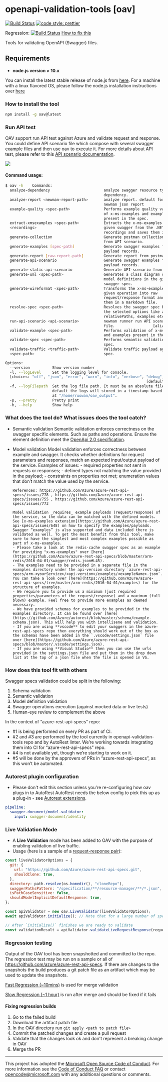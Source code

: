 # openapi-validation-tools [oav]

[![Build Status](https://dev.azure.com/azure-public/adx/_apis/build/status/public.Azure.oav)](https://dev.azure.com/azure-public/adx/_build/latest?definitionId=3)
[![code style: prettier](https://img.shields.io/badge/code_style-prettier-ff69b4.svg?style=flat-square)](https://github.com/prettier/prettier)

Regression: [![Build Status](https://dev.azure.com/azure-sdk/public/_apis/build/status/OAV%20Validate%20Examples%20Regression?branchName=master)](https://dev.azure.com/azure-sdk/public/_build/latest?definitionId=163&branchName=master) [How to fix this](#fixing-regression-builds)

Tools for validating OpenAPI (Swagger) files.

## Requirements

- **node.js version > 10.x**

You can install the latest stable release of node.js from [here](https://nodejs.org/en/download/). For a machine with a linux flavored OS, please follow the node.js installation instructions over [here](https://nodejs.org/en/download/package-manager/)

### How to install the tool

```bash
npm install -g oav@latest
```

### Run API test

OAV support run API test against Azure and validate request and response. You could define API scenario file which compose with several swagger example files and then use oav to execute it. For more details about API test, please refer to this [API scenario documentation](https://github.com/Azure/azure-rest-api-specs/tree/main/documentation/api-scenario).

![](./documentation/runApiTest.gif)

#### Command usage:

```bash
$ oav -h    Commands:
  analyze-dependency                        analyze swagger resource type
                                            dependency.
  analyze-report <newman-report-path>       analyze report. default format:
                                            newman json report
  example-quality <spec-path>               Performs example quality validation
                                            of x-ms-examples and examples
                                            present in the spec.
  extract-xmsexamples <spec-path>           Extracts the x-ms-examples for a
  <recordings>                              given swagger from the .NET session
                                            recordings and saves them in a file.
  generate-collection                       Generate postman collection file
                                            from API scenario.
  generate-examples [spec-path]             Generate swagger examples from real
                                            payload records.
  generate-report [raw-report-path]         Generate report from postman report.
  generate-api-scenario                     Generate swagger examples from real
                                            payload records.
  generate-static-api-scenario              Generate API-scenario from swagger.
  generate-uml <spec-path>                  Generates a class diagram of the
                                            model definitions in the given
                                            swagger spec.
  generate-wireformat <spec-path>           Transforms the x-ms-examples for a
                                            given operation into raw
                                            request/response format and saves
                                            them in a markdown file.
  resolve-spec <spec-path>                  Resolves the swagger spec based on
                                            the selected options like allOfs,
                                            relativePaths, examples etc.
  run-api-scenario <api-scenario>           newman runner run API scenario
                                            file.                 [aliases: run]
  validate-example <spec-path>              Performs validation of x-ms-examples
                                            and examples present in the spec.
  validate-spec <spec-path>                 Performs semantic validation of the
                                            spec.
  validate-traffic <traffic-path>           Validate traffic payload against the
  <spec-path>                               spec.

Options:
  --version          Show version number                               [boolean]
  -l, --logLevel     Set the logging level for console.
  [choices: "off", "json", "error", "warn", "info", "verbose", "debug", "silly"]
                                                               [default: "info"]
  -f, --logFilepath  Set the log file path. It must be an absolute filepath. By
                     default the logs will stored in a timestamp based log file
                     at "/home/ruowan/oav_output".
  -p, --pretty       Pretty print
  -h, --help         Show help                                         [boolean]

```

### What does the tool do? What issues does the tool catch?

- Semantic validation
  Semantic validation enforces correctness on the swagger specific elements. Such as paths and operations. Ensure the element definition meet the [OpenApi 2.0 specification](https://nam06.safelinks.protection.outlook.com/?url=https%3A%2F%2Fgithub.com%2FOAI%2FOpenAPI-Specification%2Fblob%2Fmaster%2Fversions%2F2.0.md&data=02%7C01%7Craychen%40microsoft.com%7C8455b2c9dfe54f52d98c08d7cf1aad66%7C72f988bf86f141af91ab2d7cd011db47%7C1%7C0%7C637205585798284783&sdata=zZrZzk4emkODos7%2BqtMT4RG0ipuFiV7uC0lCWeYdRPE%3D&reserved=0).
- Model validation
  Model validation enforces correctness between example and swagger. It checks whether definitions for request parameters and responses, match an expected input/output payload of the service.
  Examples of issues: - required properties not sent in requests or responses; - defined types not matching the value provided in the payload; - constraints on properties not met; enumeration values that don’t match the value used by the service.

      References: https://github.com/Azure/azure-rest-api-specs/issues/778 , https://github.com/Azure/azure-rest-api-specs/issues/755 , https://github.com/Azure/azure-rest-api-specs/issues/773

      Model validation _requires_ example payloads (request/response) of the service, so the data can be matched with the defined models. See [x-ms-examples extension](https://github.com/Azure/azure-rest-api-specs/issues/648) on how to specify the examples/payloads. Swagger “examples” is also supported and data included there is validated as well. To get the most benefit from this tool, make sure to have the simplest and most complex examples possible as part of x-ms-examples.
      - Please take a look at the redis-cache swagger spec as an example for providing "x-ms-examples" over [here](https://github.com/Azure/azure-rest-api-specs/blob/master/arm-redis/2016-04-01/swagger/redis.json#L45).
      - The examples need to be provided in a separate file in the examples directory under the api-version directory `azure-rest-api-specs/arm-<yourService>/<api-version>/examples/<exampleName>.json`. You can take a look over [here](https://github.com/Azure/azure-rest-api-specs/tree/master/arm-redis/2016-04-01/examples) for the structure of examples.
      - We require you to provide us a minimum (just required properties/parameters of the request/response) and a maximum (full blown) example. Feel free to provide more examples as deemed necessary.
      - We have provided schemas for examples to be provided in the examples directory. It can be found over [here](https://github.com/Azure/autorest/blob/master/schema/example-schema.json). This will help you with intellisene and validation.
      - If you are using **vscode** to edit your swaggers in the azure-rest-api-specs repo then everything should work out of the box as the schemas have been added in the `.vscode/settings.json` file over [here](https://github.com/Azure/azure-rest-api-specs/blob/master/.vscode/settings.json).
      - If you are using **Visual Studio** then you can use the urls provided in the settings.json file and put them in the drop down list at the top of a json file when the file is opened in VS.

### How does this tool fit with others

Swagger specs validation could be split in the following:

1. Schema validation
2. Semantic validation
3. Model definition validation
4. Swagger operations execution (against mocked data or live tests)
5. Human-eye review to complement the above

In the context of “azure-rest-api-specs” repo:

- #1 is being performed on every PR as part of CI.
- #2 and #3 are performed by the tool currently in openapi-validation-tools repo and by AutoRest linter. We’re working towards integrating them into CI for “azure-rest-api-specs” repo.
- #4 is not available yet, though we’re starting to work on it.
- #5 will be done by the approvers of PRs in “azure-rest-api-specs”, as this won’t be automated.

### Autorest plugin configuration

- Please don't edit this section unless you're re-configuring how oav plugs in to AutoRest
  AutoRest needs the below config to pick this up as a plug-in - see [Autorest extensions](https://github.com/Azure/autorest/blob/master/docs/developer/architecture/AutoRest-extension.md).

```yaml $(model-validator)
pipeline:
  swagger-document/model-validator:
    input: swagger-document/identity
```

### Live Validation Mode

- A **Live Validation** mode has been added to OAV with the purpose of enabling validation of live traffic.
- Usage (here is a sample of a [request-response pair](./test/sampleRequestResponsePair.json)):

```javascript
const liveValidatorOptions = {
  git: {
    url: "https://github.com/Azure/azure-rest-api-specs.git",
    shouldClone: true,
  },
  directory: path.resolve(os.homedir(), "cloneRepo"),
  swaggerPathsPattern: "/specification/**/resource-manager/**/*.json",
  isPathCaseSensitive: false,
  shouldModelImplicitDefaultResponse: true,
};

const apiValidator = new oav.LiveValidator(liveValidatorOptions);
await apiValidator.initialize(); // Note that for a large number of specs this can take some time.

// After `initialize()` finishes we are ready to validate
const validationResult = apiValidator.validateLiveRequestResponse(requestResponsePair);
```

### Regression testing

Output of the OAV tool has been snapshotted and committed to the repo. The regression test may be run on a sample or all of https://github.com/azure/azure-rest-api-specs. If there are changes to the snapshots the build produces a git patch file as an artifact which may be used to update the snapshots.

[Fast Regression (~10mins)](https://dev.azure.com/azure-sdk/public/_build?definitionId=166&_a=completed) is used for merge validation

[Slow Regression (~1 hour)](https://dev.azure.com/azure-sdk/public/_build?definitionId=163&_a=completed) is run after merge and should be fixed if it fails

#### Fixing regression builds

1. Go to the failed build
2. Download the artifact patch file
3. In the OAV directory run `git apply <path to patch file>`
4. Commit the patched changes and create a pull request
5. Validate that the changes look ok and don't represent a breaking change in OAV
6. Merge the PR

---

This project has adopted the [Microsoft Open Source Code of Conduct](https://opensource.microsoft.com/codeofconduct/). For more information see the [Code of Conduct FAQ](https://opensource.microsoft.com/codeofconduct/faq/) or contact [opencode@microsoft.com](mailto:opencode@microsoft.com) with any additional questions or comments.
